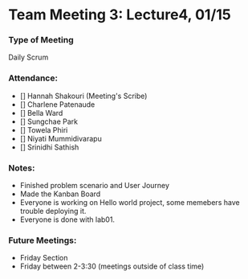 # Team Meeting 3: Lecture4, 01/15

### Type of Meeting
Daily Scrum

### Attendance: 

- [] Hannah Shakouri (Meeting's Scribe)
- [] Charlene Patenaude
- [] Bella Ward 
- [] Sungchae Park
- [] Towela Phiri
- [] Niyati Mummidivarapu
- [] Srinidhi Sathish


### Notes:
* Finished problem scenario and User Journey
* Made the Kanban Board
* Everyone is working on Hello world project, some memebers have trouble deploying it.
* Everyone is done with lab01.


### Future Meetings:
* Friday Section
* Friday between 2-3:30 (meetings outside of class time)
